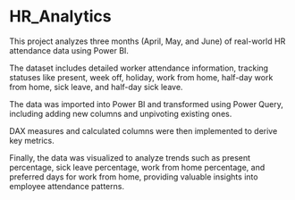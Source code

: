 # HR_Analytics

This project analyzes three months (April, May, and June) of real-world HR attendance data using Power BI.  

The dataset includes detailed worker attendance information, tracking statuses like present, week off, holiday, work from home, half-day work from home, sick leave, and half-day sick leave.  

The data was imported into Power BI and transformed using Power Query, including adding new columns and unpivoting existing ones.

DAX measures and calculated columns were then implemented to derive key metrics.  

Finally, the data was visualized to analyze trends such as present percentage, sick leave percentage, work from home percentage, and preferred days for work from home, providing valuable insights into employee attendance patterns.

